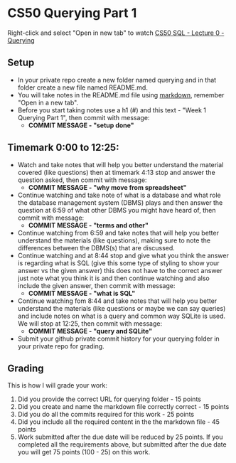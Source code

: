 # CS50 Querying Part 1
Right-click and select "Open in new tab" to watch [CS50 SQL - Lecture 0 - Querying](https://youtu.be/vHYeChEf2lA?si=hKFR9GDxKMU2JEYo)
## Setup
- In your private repo create a new folder named querying and in that folder create a new file named README.md.
- You will take notes in the README.md file using [markdown](https://www.markdownguide.org/cheat-sheet/), remember "Open in a new tab".
- Before you start taking notes use a h1 (#) and this text - "Week 1 Querying Part 1", then commit with message:
  - **COMMIT MESSAGE - "setup done"**
## Timemark 0:00 to 12:25:
- Watch and take notes that will help you better understand the material covered (like questions) then at timemark 4:13 stop and answer the question asked, then commit with message:
  - **COMMIT MESSAGE - "why move from spreadsheet"**
- Continue watching and take note of what is a database and what role the database management system (DBMS) plays and then answer the question at 6:59 of what other DBMS you might have heard of, then commit with message:
  - **COMMIT MESSAGE - "terms and other"**
- Continue watching from 6:59 and take notes that will help you better understand the materials (like questions), making sure to note the differences between the DBMS(s) that are discussed.
- Continue watching and at 8:44 stop and give what you think the answer is regarding what is SQL (give this some type of styling to show your answer vs the given answer) this does not have to the correct answer just note what you think it is and then continue watching and also include the given answer, then commit with message:
  - **COMMIT MESSAGE - "what is SQL"**
- Continue watching fom 8:44 and take notes that will help you better understand the materials (like questions or maybe we can say queries) and include notes on what is a query and common way SQLite is used. We will stop at 12:25, then commit with message:
  - **COMMIT MESSAGE - "query and SQLite"**
- Submit your github private commit history for your querying folder in your private repo for grading.
## Grading
This is how I will grade your work:
  1. Did you provide the correct URL for querying folder - 15 points
  2. Did you create and name the markdown file correctly correct - 15 points
  3. Did you do all the commits required for this work - 25 points
  4. Did you include all the required content in the the markdown file - 45 points
  5. Work submitted after the due date will be reduced by 25 points. If you completed all the requirements above, but submitted after the due date you will get 75 points (100 - 25) on this work.  
